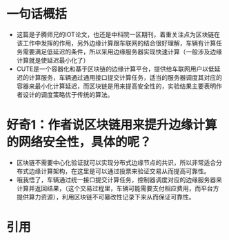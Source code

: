 # 一句话概括
- 这篇是子腾师兄的IOT论文，也还是中科院一区期刊，着重关注点为区块链在该工作中发挥的作用，另外边缘计算跟车联网的结合很好理解，车辆有计算任务需要满足低延迟的条件，所以采用边缘服务器实现快速计算（一般涉及边缘计算就是使延迟最小化了）
- CUTE是一个容器化和基于区块链的边缘计算平台，提供给车联网用户以低延迟的计算服务，车辆通过通用接口提交计算任务，适当的服务器调度其对应的容器来最小化计算延迟，而区块链是用来提高安全性的，实验结果主要表明作者设计的调度策略优于传统的算法。

# 好奇1：作者说区块链用来提升边缘计算的网络安全性，具体的呢？
- 区块链不需要中心化验证就可以实现分布式边缘节点的共识，所以非常适合分布式边缘计算架构，在这里是可以通过投票来验证交易从而提高可靠性。
- 哦我悟了，车辆通过统一接口提交计算任务，控制器调度对应的边缘服务器来计算并返回结果，（这个交易过程里，车辆可能需要支付相应费用，而平台方提供算力资源），利用区块链不可纂改性记录下来从而保证可靠性。

# 引用